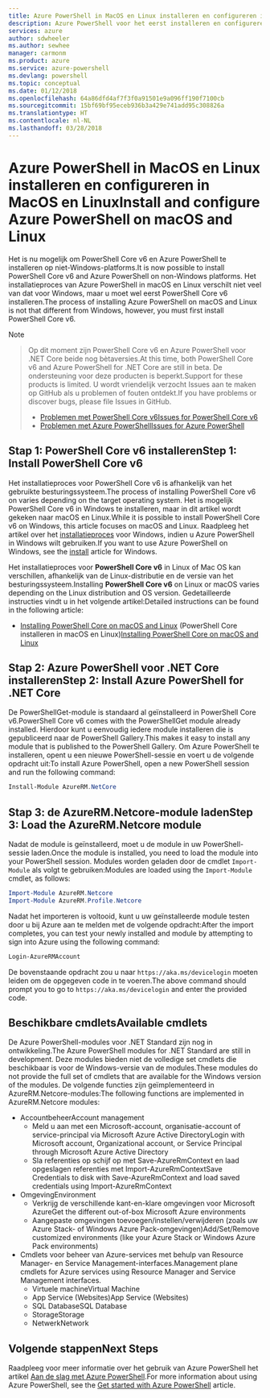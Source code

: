 ```yaml
---
title: Azure PowerShell in MacOS en Linux installeren en configureren in MacOS en Linux | Microsoft Docs
description: Azure PowerShell voor het eerst installeren en configureren in MacOS en Linux.
services: azure
author: sdwheeler
ms.author: sewhee
manager: carmonm
ms.product: azure
ms.service: azure-powershell
ms.devlang: powershell
ms.topic: conceptual
ms.date: 01/12/2018
ms.openlocfilehash: 64a86dfd4af7f3f0a91501e9a096ff190f7100cb
ms.sourcegitcommit: 15bf69bf95eceb936b3a429e741add95c308826a
ms.translationtype: HT
ms.contentlocale: nl-NL
ms.lasthandoff: 03/28/2018
---
```

# <a name="install-and-configure-azure-powershell-on-macos-and-linux"></a><span data-ttu-id="d637f-103">Azure PowerShell in MacOS en Linux installeren en configureren in MacOS en Linux</span><span class="sxs-lookup"><span data-stu-id="d637f-103">Install and configure Azure PowerShell on macOS and Linux</span></span>

<span data-ttu-id="d637f-104">Het is nu mogelijk om PowerShell Core v6 en Azure PowerShell te installeren op niet-Windows-platforms.</span><span class="sxs-lookup"><span data-stu-id="d637f-104">It is now possible to install PowerShell Core v6 and Azure PowerShell on non-Windows platforms.</span></span>
<span data-ttu-id="d637f-105">Het installatieproces van Azure PowerShell in macOS en Linux verschilt niet veel van dat voor Windows, maar u moet wel eerst PowerShell Core v6 installeren.</span><span class="sxs-lookup"><span data-stu-id="d637f-105">The process of installing Azure PowerShell on macOS and Linux is not that different from Windows, however, you must first install PowerShell Core v6.</span></span>

> [!NOTE]

> <span data-ttu-id="d637f-106">Op dit moment zijn PowerShell Core v6 en Azure PowerShell voor .NET Core beide nog bètaversies.</span><span class="sxs-lookup"><span data-stu-id="d637f-106">At this time, both PowerShell Core v6 and Azure PowerShell for .NET Core are still in beta.</span></span>
> <span data-ttu-id="d637f-107">De ondersteuning voor deze producten is beperkt.</span><span class="sxs-lookup"><span data-stu-id="d637f-107">Support for these products is limited.</span></span> <span data-ttu-id="d637f-108">U wordt vriendelijk verzocht Issues aan te maken op GitHub als u problemen of fouten ontdekt.</span><span class="sxs-lookup"><span data-stu-id="d637f-108">If you have problems or discover bugs, please file Issues in GitHub.</span></span>
>
> * [<span data-ttu-id="d637f-109">Problemen met PowerShell Core v6</span><span class="sxs-lookup"><span data-stu-id="d637f-109">Issues for PowerShell Core v6</span></span>](https://github.com/PowerShell/PowerShell/issues)
> * [<span data-ttu-id="d637f-110">Problemen met Azure PowerShell</span><span class="sxs-lookup"><span data-stu-id="d637f-110">Issues for Azure PowerShell</span></span>](https://github.com/azure/azure-docs-powershell/issues)

## <a name="step-1-install-powershell-core-v6"></a><span data-ttu-id="d637f-111">Stap 1: PowerShell Core v6 installeren</span><span class="sxs-lookup"><span data-stu-id="d637f-111">Step 1: Install PowerShell Core v6</span></span>

<span data-ttu-id="d637f-112">Het installatieproces voor PowerShell Core v6 is afhankelijk van het gebruikte besturingssysteem.</span><span class="sxs-lookup"><span data-stu-id="d637f-112">The process of installing PowerShell Core v6 on varies depending on the target operating system.</span></span>
<span data-ttu-id="d637f-113">Het is mogelijk PowerShell Core v6 in Windows te installeren, maar in dit artikel wordt gekeken naar macOS en Linux.</span><span class="sxs-lookup"><span data-stu-id="d637f-113">While it is possible to install PowerShell Core v6 on Windows, this article focuses on macOS and Linux.</span></span> <span data-ttu-id="d637f-114">Raadpleeg het artikel over het [installatieproces](./install-azurerm-ps.md) voor Windows, indien u Azure PowerShell in Windows wilt gebruiken.</span><span class="sxs-lookup"><span data-stu-id="d637f-114">If you want to use Azure PowerShell on Windows, see the [install](./install-azurerm-ps.md) article for Windows.</span></span>

<span data-ttu-id="d637f-115">Het installatieproces voor **PowerShell Core v6** in Linux of Mac OS kan verschillen, afhankelijk van de Linux-distributie en de versie van het besturingssysteem.</span><span class="sxs-lookup"><span data-stu-id="d637f-115">Installing **PowerShell Core v6** on Linux or macOS varies depending on the Linux distribution and OS version.</span></span>
<span data-ttu-id="d637f-116">Gedetailleerde instructies vindt u in het volgende artikel:</span><span class="sxs-lookup"><span data-stu-id="d637f-116">Detailed instructions can be found in the following article:</span></span>

- <span data-ttu-id="d637f-117">[Installing PowerShell Core on macOS and Linux](/powershell/scripting/setup/installing-powershell-core-on-macos-and-linux) (PowerShell Core installeren in macOS en Linux)</span><span class="sxs-lookup"><span data-stu-id="d637f-117">[Installing PowerShell Core on macOS and Linux](/powershell/scripting/setup/installing-powershell-core-on-macos-and-linux)</span></span>

## <a name="step-2-install-azure-powershell-for-net-core"></a><span data-ttu-id="d637f-118">Stap 2: Azure PowerShell voor .NET Core installeren</span><span class="sxs-lookup"><span data-stu-id="d637f-118">Step 2: Install Azure PowerShell for .NET Core</span></span>

<span data-ttu-id="d637f-119">De PowerShellGet-module is standaard al geïnstalleerd in PowerShell Core v6.</span><span class="sxs-lookup"><span data-stu-id="d637f-119">PowerShell Core v6 comes with the PowerShellGet module already installed.</span></span> <span data-ttu-id="d637f-120">Hierdoor kunt u eenvoudig iedere module installeren die is gepubliceerd naar de PowerShell Gallery.</span><span class="sxs-lookup"><span data-stu-id="d637f-120">This makes it easy to install any module that is published to the PowerShell Gallery.</span></span> <span data-ttu-id="d637f-121">Om Azure PowerShell te installeren, opent u een nieuwe PowerShell-sessie en voert u de volgende opdracht uit:</span><span class="sxs-lookup"><span data-stu-id="d637f-121">To install Azure PowerShell, open a new PowerShell session and run the following command:</span></span>

```powershell
Install-Module AzureRM.NetCore
```

## <a name="step-3-load-the-azurermnetcore-module"></a><span data-ttu-id="d637f-122">Stap 3: de AzureRM.Netcore-module laden</span><span class="sxs-lookup"><span data-stu-id="d637f-122">Step 3: Load the AzureRM.Netcore module</span></span>

<span data-ttu-id="d637f-123">Nadat de module is geïnstalleerd, moet u de module in uw PowerShell-sessie laden.</span><span class="sxs-lookup"><span data-stu-id="d637f-123">Once the module is installed, you need to load the module into your PowerShell session.</span></span> <span data-ttu-id="d637f-124">Modules worden geladen door de cmdlet `Import-Module` als volgt te gebruiken:</span><span class="sxs-lookup"><span data-stu-id="d637f-124">Modules are loaded using the `Import-Module` cmdlet, as follows:</span></span>

```powershell
Import-Module AzureRM.Netcore
Import-Module AzureRM.Profile.Netcore
```

<span data-ttu-id="d637f-125">Nadat het importeren is voltooid, kunt u uw geïnstalleerde module testen door u bij Azure aan te melden met de volgende opdracht:</span><span class="sxs-lookup"><span data-stu-id="d637f-125">After the import completes, you can test your newly installed and module by attempting to sign into Azure using the following command:</span></span>

```powershell
Login-AzureRMAccount
```

<span data-ttu-id="d637f-126">De bovenstaande opdracht zou u naar `https://aka.ms/devicelogin` moeten leiden om de opgegeven code in te voeren.</span><span class="sxs-lookup"><span data-stu-id="d637f-126">The above command should prompt you to go to `https://aka.ms/devicelogin` and enter the provided code.</span></span>

## <a name="available-cmdlets"></a><span data-ttu-id="d637f-127">Beschikbare cmdlets</span><span class="sxs-lookup"><span data-stu-id="d637f-127">Available cmdlets</span></span>

<span data-ttu-id="d637f-128">De Azure PowerShell-modules voor .NET Standard zijn nog in ontwikkeling.</span><span class="sxs-lookup"><span data-stu-id="d637f-128">The Azure PowerShell modules for .NET Standard are still in development.</span></span> <span data-ttu-id="d637f-129">Deze modules bieden niet de volledige set cmdlets die beschikbaar is voor de Windows-versie van de modules.</span><span class="sxs-lookup"><span data-stu-id="d637f-129">These modules do not provide the full set of cmdlets that are available for the Windows version of the modules.</span></span> <span data-ttu-id="d637f-130">De volgende functies zijn geïmplementeerd in AzureRM.Netcore-modules:</span><span class="sxs-lookup"><span data-stu-id="d637f-130">The following functions are implemented in AzureRM.Netcore modules:</span></span>

* <span data-ttu-id="d637f-131">Accountbeheer</span><span class="sxs-lookup"><span data-stu-id="d637f-131">Account management</span></span>
  - <span data-ttu-id="d637f-132">Meld u aan met een Microsoft-account, organisatie-account of service-principal via Microsoft Azure Active Directory</span><span class="sxs-lookup"><span data-stu-id="d637f-132">Login with Microsoft account, Organizational account, or Service Principal through Microsoft Azure Active Directory</span></span>
  - <span data-ttu-id="d637f-133">Sla referenties op schijf op met Save-AzureRmContext en laad opgeslagen referenties met Import-AzureRmContext</span><span class="sxs-lookup"><span data-stu-id="d637f-133">Save Credentials to disk with Save-AzureRmContext and load saved credentials using Import-AzureRmContext</span></span>
* <span data-ttu-id="d637f-134">Omgeving</span><span class="sxs-lookup"><span data-stu-id="d637f-134">Environment</span></span>
  - <span data-ttu-id="d637f-135">Verkrijg de verschillende kant-en-klare omgevingen voor Microsoft Azure</span><span class="sxs-lookup"><span data-stu-id="d637f-135">Get the different out-of-box Microsoft Azure environments</span></span>
  - <span data-ttu-id="d637f-136">Aangepaste omgevingen toevoegen/instellen/verwijderen (zoals uw Azure Stack- of Windows Azure Pack-omgevingen)</span><span class="sxs-lookup"><span data-stu-id="d637f-136">Add/Set/Remove customized environments (like your Azure Stack or Windows Azure Pack environments)</span></span>
* <span data-ttu-id="d637f-137">Cmdlets voor beheer van Azure-services met behulp van Resource Manager- en Service Management-interfaces.</span><span class="sxs-lookup"><span data-stu-id="d637f-137">Management plane cmdlets for Azure services using Resource Manager and Service Management interfaces.</span></span>
  - <span data-ttu-id="d637f-138">Virtuele machine</span><span class="sxs-lookup"><span data-stu-id="d637f-138">Virtual Machine</span></span>
  - <span data-ttu-id="d637f-139">App Service (Websites)</span><span class="sxs-lookup"><span data-stu-id="d637f-139">App Service (Websites)</span></span>
  - <span data-ttu-id="d637f-140">SQL Database</span><span class="sxs-lookup"><span data-stu-id="d637f-140">SQL Database</span></span>
  - <span data-ttu-id="d637f-141">Storage</span><span class="sxs-lookup"><span data-stu-id="d637f-141">Storage</span></span>
  - <span data-ttu-id="d637f-142">Netwerk</span><span class="sxs-lookup"><span data-stu-id="d637f-142">Network</span></span>

## <a name="next-steps"></a><span data-ttu-id="d637f-143">Volgende stappen</span><span class="sxs-lookup"><span data-stu-id="d637f-143">Next Steps</span></span>

<span data-ttu-id="d637f-144">Raadpleeg voor meer informatie over het gebruik van Azure PowerShell het artikel [Aan de slag met Azure PowerShell](get-started-azureps.md).</span><span class="sxs-lookup"><span data-stu-id="d637f-144">For more information about using Azure PowerShell, see the [Get started with Azure PowerShell](get-started-azureps.md) article.</span></span>

